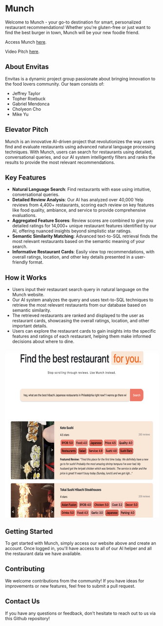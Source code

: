 # Munch

Welcome to Munch - your go-to destination for smart, personalized restaurant recommendations! Whether you're gluten-free or just want to find the best burger in town, Munch will be your new foodie friend.

Access Munch [here](http://3.88.178.155).

Video Pitch [here](https://drive.google.com/file/d/1M8jlDOg7no48_49eLF2_h8a3PDLCg_Yu/view?usp=sharing).

## About Envitas

Envitas is a dynamic project group passionate about bringing innovation to the food lovers community. Our team consists of:

- Jeffrey Taylor
- Topher Roebuck
- Gabriel Mendonca
- Cholyeon Cho
- Mike Yu

## Elevator Pitch

Munch is an innovative AI-driven project that revolutionizes the way users find and evaluate restaurants using advanced natural language processing techniques. With Munch, users can search for restaurants using detailed, conversational queries, and our AI system intelligently filters and ranks the results to provide the most relevant recommendations.

## Key Features

- **Natural Language Search**: Find restaurants with ease using intuitive, conversational queries.
- **Detailed Review Analysis**: Our AI has analyzed over 40,000 Yelp reviews from 4,400+ restaurants, scoring each review on key features like food quality, ambiance, and service to provide comprehensive evaluations. 
- **Aggregated Feature Scores**: Review scores are combined to give you detailed ratings for 14,000+ unique restaurant features identified by our AI, offering nuanced insights beyond simplistic star ratings.
- **Semantic Similarity Matching**: Advanced text-to-SQL retrieval finds the most relevant restaurants based on the semantic meaning of your search.
- **Informative Restaurant Cards**: Easily view top recommendations, with overall ratings, location, and other key details presented in a user-friendly format.

## How it Works

- Users input their restaurant search query in natural language on the Munch website.
- Our AI system analyzes the query and uses text-to-SQL techniques to retrieve the most relevant restaurants from our database based on semantic similarity.
- The retrieved restaurants are ranked and displayed to the user as restaurant cards, showcasing the overall ratings, location, and other important details.
- Users can explore the restaurant cards to gain insights into the specific features and ratings of each restaurant, helping them make informed decisions about where to dine.

<p align="center">
<img src="https://github.com/jtaylor515/PracticumProject/blob/main/Presentations/Restaurant_Results.png" width="750" height="553" alt="Munch homepage" />
</p>

## Getting Started

To get started with Munch, simply access our website above and create an account. Once logged in, you'll have access to all of our AI helper and all the restaurant data we have available.

## Contributing

We welcome contributions from the community! If you have ideas for improvements or new features, feel free to submit a pull request.

## Contact Us

If you have any questions or feedback, don't hesitate to reach out to us via this Github repository!
